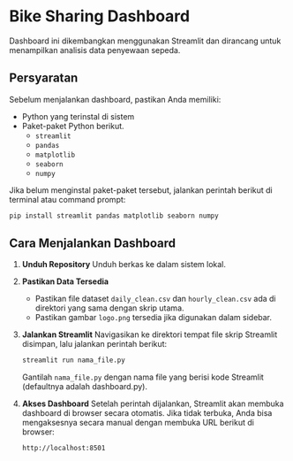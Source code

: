 # Bike Sharing Dashboard
Dashboard ini dikembangkan menggunakan Streamlit dan dirancang untuk menampilkan analisis data penyewaan sepeda.

## Persyaratan
Sebelum menjalankan dashboard, pastikan Anda memiliki:

- Python yang terinstal di sistem 
- Paket-paket Python berikut.
  - `streamlit`
  - `pandas`
  - `matplotlib`
  - `seaborn`
  - `numpy`

Jika belum menginstal paket-paket tersebut, jalankan perintah berikut di terminal atau command prompt:

```sh
pip install streamlit pandas matplotlib seaborn numpy
```

## Cara Menjalankan Dashboard
1. **Unduh Repository**
   Unduh berkas ke dalam sistem lokal.

2. **Pastikan Data Tersedia**
   - Pastikan file dataset `daily_clean.csv` dan `hourly_clean.csv` ada di direktori yang sama dengan skrip utama.
   - Pastikan gambar `logo.png` tersedia jika digunakan dalam sidebar.

3. **Jalankan Streamlit**
   Navigasikan ke direktori tempat file skrip Streamlit disimpan, lalu jalankan perintah berikut:

   ```sh
   streamlit run nama_file.py
   ```
   Gantilah `nama_file.py` dengan nama file yang berisi kode Streamlit (defaultnya adalah dashboard.py).

4. **Akses Dashboard**
   Setelah perintah dijalankan, Streamlit akan membuka dashboard di browser secara otomatis. Jika tidak terbuka, Anda bisa mengaksesnya secara manual dengan membuka URL berikut di browser:

   ```
   http://localhost:8501
   ```

